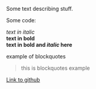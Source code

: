 
Some text describing stuff.


Some code:

</html>

*text in italic* </br>
**text in bold** </br>
**text in bold and _italic_ here** </br>

example of blockquotes
>this is blockquotes example

[Link to github](www.github.com) </br>



